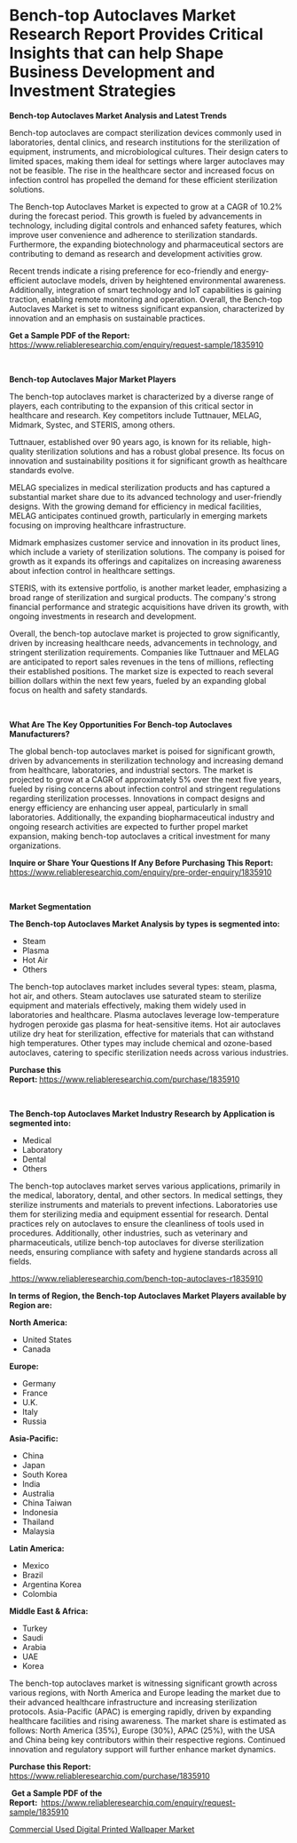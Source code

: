 <p><h1>Bench-top Autoclaves Market Research Report Provides Critical Insights that can help Shape Business Development and Investment Strategies</h1></p><p><strong>Bench-top Autoclaves Market Analysis and Latest Trends</strong></p>
<p><p>Bench-top autoclaves are compact sterilization devices commonly used in laboratories, dental clinics, and research institutions for the sterilization of equipment, instruments, and microbiological cultures. Their design caters to limited spaces, making them ideal for settings where larger autoclaves may not be feasible. The rise in the healthcare sector and increased focus on infection control has propelled the demand for these efficient sterilization solutions.</p><p>The Bench-top Autoclaves Market is expected to grow at a CAGR of 10.2% during the forecast period. This growth is fueled by advancements in technology, including digital controls and enhanced safety features, which improve user convenience and adherence to sterilization standards. Furthermore, the expanding biotechnology and pharmaceutical sectors are contributing to demand as research and development activities grow.</p><p>Recent trends indicate a rising preference for eco-friendly and energy-efficient autoclave models, driven by heightened environmental awareness. Additionally, integration of smart technology and IoT capabilities is gaining traction, enabling remote monitoring and operation. Overall, the Bench-top Autoclaves Market is set to witness significant expansion, characterized by innovation and an emphasis on sustainable practices.</p></p>
<p><strong>Get a Sample PDF of the Report:&nbsp;</strong> <a href="https://www.reliableresearchiq.com/enquiry/request-sample/1835910?utm_campaign=3026&utm_medium=2&utm_source=Github&utm_content=ia&utm_term=26032025&utm_id=bench-top-autoclaves">https://www.reliableresearchiq.com/enquiry/request-sample/1835910</a></p>
<p>&nbsp;</p>
<p><strong>Bench-top Autoclaves Major Market Players</strong></p>
<p><p>The bench-top autoclaves market is characterized by a diverse range of players, each contributing to the expansion of this critical sector in healthcare and research. Key competitors include Tuttnauer, MELAG, Midmark, Systec, and STERIS, among others. </p><p>Tuttnauer, established over 90 years ago, is known for its reliable, high-quality sterilization solutions and has a robust global presence. Its focus on innovation and sustainability positions it for significant growth as healthcare standards evolve. </p><p>MELAG specializes in medical sterilization products and has captured a substantial market share due to its advanced technology and user-friendly designs. With the growing demand for efficiency in medical facilities, MELAG anticipates continued growth, particularly in emerging markets focusing on improving healthcare infrastructure. </p><p>Midmark emphasizes customer service and innovation in its product lines, which include a variety of sterilization solutions. The company is poised for growth as it expands its offerings and capitalizes on increasing awareness about infection control in healthcare settings. </p><p>STERIS, with its extensive portfolio, is another market leader, emphasizing a broad range of sterilization and surgical products. The company's strong financial performance and strategic acquisitions have driven its growth, with ongoing investments in research and development.</p><p>Overall, the bench-top autoclave market is projected to grow significantly, driven by increasing healthcare needs, advancements in technology, and stringent sterilization requirements. Companies like Tuttnauer and MELAG are anticipated to report sales revenues in the tens of millions, reflecting their established positions. The market size is expected to reach several billion dollars within the next few years, fueled by an expanding global focus on health and safety standards.</p></p>
<p>&nbsp;</p>
<p><strong>What Are The Key Opportunities For Bench-top Autoclaves Manufacturers?</strong></p>
<p><p>The global bench-top autoclaves market is poised for significant growth, driven by advancements in sterilization technology and increasing demand from healthcare, laboratories, and industrial sectors. The market is projected to grow at a CAGR of approximately 5% over the next five years, fueled by rising concerns about infection control and stringent regulations regarding sterilization processes. Innovations in compact designs and energy efficiency are enhancing user appeal, particularly in small laboratories. Additionally, the expanding biopharmaceutical industry and ongoing research activities are expected to further propel market expansion, making bench-top autoclaves a critical investment for many organizations.</p></p>
<p><strong>Inquire or Share Your Questions If Any Before Purchasing This Report:</strong> <a href="https://www.reliableresearchiq.com/enquiry/pre-order-enquiry/1835910?utm_campaign=3026&utm_medium=2&utm_source=Github&utm_content=ia&utm_term=26032025&utm_id=bench-top-autoclaves">https://www.reliableresearchiq.com/enquiry/pre-order-enquiry/1835910</a></p>
<p>&nbsp;</p>
<p><strong>Market Segmentation</strong></p>
<p><strong>The Bench-top Autoclaves Market Analysis by types is segmented into:</strong></p>
<p><ul><li>Steam</li><li>Plasma</li><li>Hot Air</li><li>Others</li></ul></p>
<p><p>The bench-top autoclaves market includes several types: steam, plasma, hot air, and others. Steam autoclaves use saturated steam to sterilize equipment and materials effectively, making them widely used in laboratories and healthcare. Plasma autoclaves leverage low-temperature hydrogen peroxide gas plasma for heat-sensitive items. Hot air autoclaves utilize dry heat for sterilization, effective for materials that can withstand high temperatures. Other types may include chemical and ozone-based autoclaves, catering to specific sterilization needs across various industries.</p></p>
<p><strong>Purchase this Report:&nbsp;</strong><a href="https://www.reliableresearchiq.com/purchase/1835910?utm_campaign=3026&utm_medium=2&utm_source=Github&utm_content=ia&utm_term=26032025&utm_id=bench-top-autoclaves">https://www.reliableresearchiq.com/purchase/1835910</a></p>
<p>&nbsp;</p>
<p><strong>The Bench-top Autoclaves Market Industry Research by Application is segmented into:</strong></p>
<p><ul><li>Medical</li><li>Laboratory</li><li>Dental</li><li>Others</li></ul></p>
<p><p>The bench-top autoclaves market serves various applications, primarily in the medical, laboratory, dental, and other sectors. In medical settings, they sterilize instruments and materials to prevent infections. Laboratories use them for sterilizing media and equipment essential for research. Dental practices rely on autoclaves to ensure the cleanliness of tools used in procedures. Additionally, other industries, such as veterinary and pharmaceuticals, utilize bench-top autoclaves for diverse sterilization needs, ensuring compliance with safety and hygiene standards across all fields.</p></p>
<p><a href="https://www.reliableresearchiq.com/bench-top-autoclaves-r1835910?utm_campaign=3026&utm_medium=2&utm_source=Github&utm_content=ia&utm_term=26032025&utm_id=bench-top-autoclaves">&nbsp;https://www.reliableresearchiq.com/bench-top-autoclaves-r1835910</a></p>
<p><strong>In terms of Region, the Bench-top Autoclaves Market Players available by Region are:</strong></p>
<p>
    <p> <strong> North America: </strong>
        <ul>
            <li>United States</li>
            <li>Canada</li>
        </ul>
        </p> 
    <p> <strong> Europe: </strong>
        <ul>
            <li>Germany</li>
            <li>France</li>
            <li>U.K.</li>
            <li>Italy</li>
            <li>Russia</li>
        </ul>
        </p> 
    <p> <strong> Asia-Pacific: </strong>
        <ul>
            <li>China</li>
            <li>Japan</li>
            <li>South Korea</li>
            <li>India</li>
            <li>Australia</li>
            <li>China Taiwan</li>
            <li>Indonesia</li>
            <li>Thailand</li>
            <li>Malaysia</li>
        </ul>
        </p> 
    <p> <strong> Latin America: </strong>
        <ul>
            <li>Mexico</li>
            <li>Brazil</li>
            <li>Argentina Korea</li>
            <li>Colombia</li>
        </ul>
        </p> 
    <p> <strong> Middle East & Africa: </strong>
        <ul>
            <li>Turkey</li>
            <li>Saudi</li>
            <li>Arabia</li>
            <li>UAE</li>
            <li>Korea</li>
        </ul>
    </p>
    </p>
<p><p>The bench-top autoclaves market is witnessing significant growth across various regions, with North America and Europe leading the market due to their advanced healthcare infrastructure and increasing sterilization protocols. Asia-Pacific (APAC) is emerging rapidly, driven by expanding healthcare facilities and rising awareness. The market share is estimated as follows: North America (35%), Europe (30%), APAC (25%), with the USA and China being key contributors within their respective regions. Continued innovation and regulatory support will further enhance market dynamics.</p></p>
<p><strong>Purchase this Report: </strong><a href="https://www.reliableresearchiq.com/purchase/1835910?utm_campaign=3026&utm_medium=2&utm_source=Github&utm_content=ia&utm_term=26032025&utm_id=bench-top-autoclaves">https://www.reliableresearchiq.com/purchase/1835910</a></p>
<p>&nbsp;<strong>Get a Sample PDF of the Report:&nbsp;&nbsp;</strong><a href="https://www.reliableresearchiq.com/enquiry/request-sample/1835910?utm_campaign=3026&utm_medium=2&utm_source=Github&utm_content=ia&utm_term=26032025&utm_id=bench-top-autoclaves">https://www.reliableresearchiq.com/enquiry/request-sample/1835910</a></p>
<p><strong></strong></p>
<p><p><a href="https://github.com/roehrtizonov/Market-Research-Report-List-1/blob/main/commercial-used-digital-printed-wallpaper-market.md?utm_campaign=3026&utm_medium=2&utm_source=Github&utm_content=ia&utm_term=26032025&utm_id=bench-top-autoclaves">Commercial Used Digital Printed Wallpaper Market</a></p></p>
